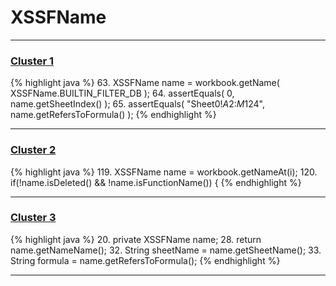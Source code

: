 # XSSFName

***

### [Cluster 1](./1)
{% highlight java %}
63. XSSFName name = workbook.getName( XSSFName.BUILTIN_FILTER_DB );
64. assertEquals( 0, name.getSheetIndex() );
65. assertEquals( "Sheet0!$A$2:$M$124", name.getRefersToFormula() );
{% endhighlight %}

***

### [Cluster 2](./2)
{% highlight java %}
119. XSSFName name = workbook.getNameAt(i);
120. if(!name.isDeleted() && !name.isFunctionName()) {
{% endhighlight %}

***

### [Cluster 3](./3)
{% highlight java %}
20. private XSSFName name;
28.     return name.getNameName();
32.     String sheetName = name.getSheetName();
33.     String formula = name.getRefersToFormula();
{% endhighlight %}

***

